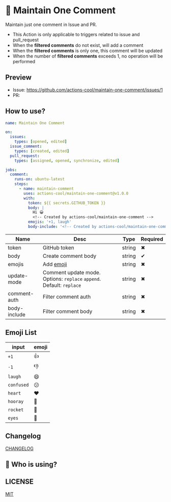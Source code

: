 # 📌 Maintain One Comment

Maintain just one comment in Issue and PR. 

- This Action is only applicable to triggers related to issue and pull_request
- When the **filtered comments** do not exist, will add a comment
- When the **filtered comments** is only one, this comment will be updated
- When the number of **filtered comments** exceeds 1, no operation will be performed

## Preview
- Issue: https://github.com/actions-cool/maintain-one-comment/issues/1
- PR: 
## How to use?
```yml
name: Maintain One Comment

on:
  issues:
    types: [opened, edited]
  issue_comment:
    types: [created, edited]
  pull_request:
    types: [assigned, opened, synchronize, edited]

jobs:
  comment:
    runs-on: ubuntu-latest
    steps:
      - name: maintain-comment
        uses: actions-cool/maintain-one-comment@v1.0.0
        with:
          token: ${{ secrets.GITHUB_TOKEN }}
          body: |
            Hi 😀
            <!-- Created by actions-cool/maintain-one-comment -->
          emojis: '+1, laugh'
          body-include: '<!-- Created by actions-cool/maintain-one-comment -->'
```

| Name | Desc | Type | Required |
| -- | -- | -- | -- |
| token | GitHub token | string | ✖ |
| body | Create comment body | string | ✔ |
| emojis | Add [emoji](#emoji-list) | string | ✖ |
| update-mode | Comment update mode. Options: `replace` `append`. Default: `replace` | string | ✖ |
| comment-auth | Filter comment auth | string | ✖ |
| body-include | Filter comment body | string | ✖ |

## Emoji List

| input | emoji |
| -- | -- |
| `+1` | 👍 |
| `-1` | 👎 |
| `laugh` | 😄 |
| `confused` | 😕 |
| `heart` | ❤️ |
| `hooray` | 🎉 |
| `rocket` | 🚀 |
| `eyes` | 👀 |

## Changelog

[CHANGELOG](./CHANGELOG.md)

## 💖 Who is using?

## LICENSE

[MIT](./LICENSE)
